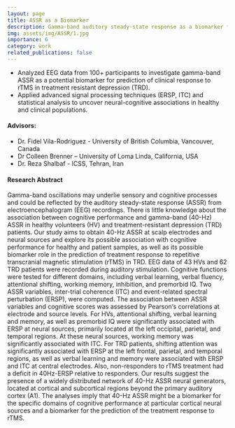 ```yaml
---
layout: page
title: ASSR as a Biomarker
description: Gamma-band auditory steady-state response as a biomarker for prediction of clinical response to rTMS in treatment resistant depression (TRD) and cognitive performance
img: assets/img/ASSR/1.jpg
importance: 6
category: work
related_publications: false
---
```




-	Analyzed EEG data from 100+ participants to investigate gamma-band ASSR as a potential biomarker for prediction of clinical response to rTMS in treatment resistant depression (TRD).
-	Applied advanced signal processing techniques (ERSP, ITC) and statistical analysis to uncover neural-cognitive associations in healthy and clinical populations.


#### Advisors:
-   Dr. Fidel Vila-Rodriguez - University of British Columbia, Vancouver, Canada
-   Dr Colleen Brenner – University of Loma Linda, California, USA
-   Dr. Reza Shalbaf - ICSS, Tehran, Iran




#### Research Abstract

Gamma-band oscillations may underlie sensory and cognitive processes and could be reflected by the auditory steady-state response (ASSR) from electroencephalogram (EEG) recordings. There is little knowledge about the association between cognitive performance and gamma-band (40-Hz) ASSR in healthy volunteers (HV) and treatment-resistant depression (TRD) patients. Our study aims to obtain 40-Hz ASSR at scalp electrodes and neural sources and explore its possible association with cognitive performance for healthy and patient samples, as well as its possible biomarker role in the prediction of treatment response to repetitive transcranial magnetic stimulation (rTMS) in TRD. EEG data of 43 HVs and 62 TRD patients were recorded during auditory stimulation. Cognitive functions were tested for different domains, including verbal learning, verbal fluency, attentional shifting, working memory, inhibition, and premorbid IQ. Two ASSR variables, inter-trial coherence (ITC) and event-related spectral perturbation (ERSP), were computed. The association between ASSR variables and cognitive scores was assessed by Pearson‘s correlations at electrode and source levels. For HVs, attentional shifting, verbal learning and memory, as well as premorbid IQ were significantly associated with ERSP at neural sources, primarily located at the left occipital, parietal, and temporal regions. At these neural sources, working memory was significantly associated with ITC. For TRD patients, shifting attention was significantly associated with ERSP at the left frontal, parietal, and temporal regions, as well as verbal learning and memory were associated with ERSP and ITC at central electrodes. Also, non-responders to rTMS treatment had a deficit in 40Hz-ERSP relative to responders. Our results suggest the presence of a widely distributed network of 40-Hz ASSR neural generators, located at cortical and subcortical regions beyond the primary auditory cortex (A1). The analyses imply that 40-Hz ASSR might be a biomarker for the specific domains of cognitive performance at particular cortical neural sources and a biomarker for the prediction of the treatment response to rTMS. 
